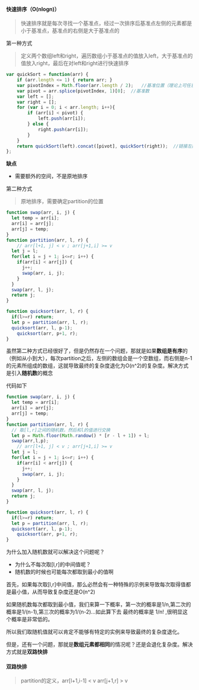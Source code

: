 #### 快速排序（O(nlogn)）

> 快速排序就是每次寻找一个基准点，经过一次排序后基准点左侧的元素都是小于基准点，基准点的右侧是大于基准点的

第一种方式

> 定义两个数组left和right，遍历数组小于基准点的值放入left，大于基准点的值放入right，最后在对left和right进行快速排序

```js
var quickSort = function(arr) {
    if (arr.length <= 1) { return arr; }
    var pivotIndex = Math.floor(arr.length / 2);   //基准位置（理论上可任意选取）
    var pivot = arr.splice(pivotIndex, 1)[0];  //基准数
    var left = [];
    var right = [];
    for (var i = 0; i < arr.length; i++){
        if (arr[i] < pivot) {
            left.push(arr[i]);
        } else {
            right.push(arr[i]);
        }
    }
    return quickSort(left).concat([pivot], quickSort(right));  //链接左数组、基准数构成的数组、右数组
};

```

**缺点**

- 需要额外的空间，不是原地排序

第二种方式

> 原地排序，需要确定partition的位置

```js
function swap(arr, i, j) {
  let temp = arr[i];
  arr[i] = arr[j];
  arr[j] = temp;
}
function partition(arr, l, r) {
	// arr[l+1, j] < v ; arr[j+1,i] >= v
  let j = l;
  for(let i = j + 1; i<=r; i++) {
    if(arr[i] < arr[j]) {
      j++;
      swap(arr, i, j);
    }
  }
  swap(arr, l, j);
  return j;
}

function quicksort(arr, l, r) {
  if(l>=r) return;
  let p = partition(arr, l, r);
  quicksort(arr, l, p-1);
 	quicksort(arr, p+1, r); 
}
```

虽然第二种方式已经很好了，但是仍然存在一个问题，那就是如果**数组是有序**的（例如从小到大），每次partition之后，左侧的数组会是一个空数组，而右侧是n-1的元素所组成的数组，这就导致最终的复杂度退化为O(n^2)的复杂度。解决方式是引入**随机数**的概念

代码如下

```js
function swap(arr, i, j) {
  let temp = arr[i];
  arr[i] = arr[j];
  arr[j] = temp;
}
function partition(arr, l, r) {
  // 取[l,r]之间的随机数，然后和l的值进行交换
  let p = Math.floor(Math.randow() * [r - l + 1]) + l;
  swap(arr,l,p);
	// arr[l+1, j] < v ; arr[j+1,i] >= v
  let j = l;
  for(let i = j + 1; i<=r; i++) {
    if(arr[i] < arr[j]) {
      j++;
      swap(arr, i, j);
    }
  }
  swap(arr, l, j);
  return j;
}

function quicksort(arr, l, r) {
  if(l>=r) return;
  let p = partition(arr, l, r);
  quicksort(arr, l, p-1);
 	quicksort(arr, p+1, r); 
}
```

为什么加入随机数就可以解决这个问题呢？

- 为什么不每次取[l,r]的中间值呢？
- 随机数的时候也可能每次都取到最小的值啊

首先，如果每次取[l,r]中间值，那么必然会有一种特殊的示例来导致每次取得值都是最小值，从而导致复杂度还是O(n^2)

如果随机数每次都取到最小值，我们来算一下概率，第一次的概率是1/n,第二次的概率是1/(n-1),第三次的概率为1/(n-2)...如此算下去 最终的概率是 1/n! ,很明显这个概率是非常低的。

所以我们取随机值就可以肯定不能够有特定的实例来导致最终的复杂度退化。

但是，还有一个问题，那就是**数组元素都相同**的情况呢？还是会退化复杂度。解决方式就是**双路快排**

#### 双路快排

> partition的定义，arr[l+1,i-1] < v    arr[j+1,r] > v